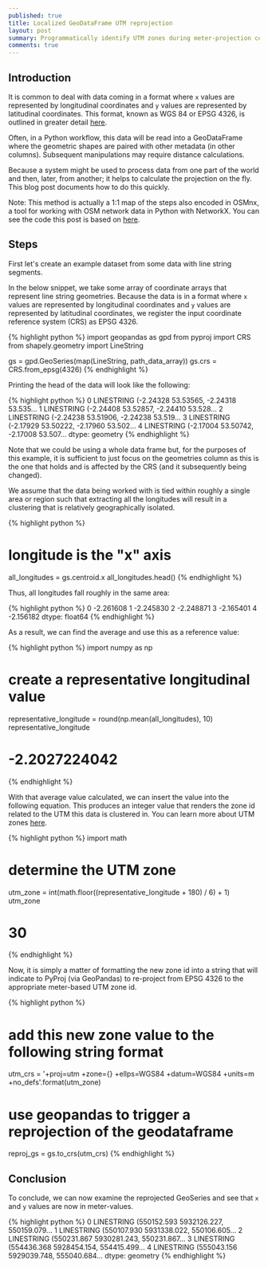 ```yaml
---
published: true
title: Localized GeoDataFrame UTM reprojection
layout: post
summary: Programmatically identify UTM zones during meter-projection conversion
comments: true
---
```



## Introduction

It is common to deal with data coming in a format where `x` values are represented by longitudinal coordinates and `y` values are represented by latitudinal coordinates. This format, known as WGS 84 or EPSG 4326, is outlined in greater detail [here](https://en.wikipedia.org/wiki/World_Geodetic_System).

Often, in a Python workflow, this data will be read into a GeoDataFrame where the geometric shapes are paired with other metadata (in other columns). Subsequent manipulations may require distance calculations.

Because a system might be used to process data from one part of the world and then, later, from another; it helps to calculate the projection on the fly. This blog post documents how to do this quickly.

Note: This method is actually a 1:1 map of the steps also encoded in OSMnx, a tool for working with OSM network data in Python with NetworkX. You can see the code this post is based on [here](https://github.com/gboeing/osmnx/blob/998a764141d89b1adcd5456cc04a31c99a3a705b/osmnx/projection.py#L128-L138).

## Steps

First let's create an example dataset from some data with line string segments.

In the below snippet, we take some array of coordinate arrays that represent line string geometries. Because the data is in a format where `x` values are represented by longitudinal coordinates and `y` values are represented by latitudinal coordinates, we register the input coordinate reference system (CRS) as EPSG 4326.

{% highlight python %}
import geopandas as gpd
from pyproj import CRS
from shapely.geometry import LineString

gs = gpd.GeoSeries(map(LineString, path_data_array))
gs.crs = CRS.from_epsg(4326)
{% endhighlight %}

Printing the head of the data will look like the following:

{% highlight python %}
0    LINESTRING (-2.24328 53.53565, -2.24318 53.535...
1    LINESTRING (-2.24408 53.52857, -2.24410 53.528...
2    LINESTRING (-2.24238 53.51906, -2.24238 53.519...
3    LINESTRING (-2.17929 53.50222, -2.17960 53.502...
4    LINESTRING (-2.17004 53.50742, -2.17008 53.507...
dtype: geometry
{% endhighlight %}

Note that we could be using a whole data frame but, for the purposes of this example, it is sufficient to just focus on the geometries column as this is the one that holds and is affected by the CRS (and it subsequently being changed).

We assume that the data being worked with is tied within roughly a single area or region such that extracting all the longitudes will result in a clustering that is relatively geographically isolated.

{% highlight python %}
# longitude is the "x" axis
all_longitudes = gs.centroid.x
all_longitudes.head()
{% endhighlight %}

Thus, all longitudes fall roughly in the same area:

{% highlight python %}
0   -2.261608
1   -2.245830
2   -2.248871
3   -2.165401
4   -2.156182
dtype: float64
{% endhighlight %}

As a result, we can find the average and use this as a reference value:

{% highlight python %}
import numpy as np

# create a representative longitudinal value
representative_longitude = round(np.mean(all_longitudes), 10)
representative_longitude
# -2.2027224042
{% endhighlight %}

With that average value calculated, we can insert the value into the following equation. This produces an integer value that renders the zone id related to the UTM this data is clustered in. You can learn more about UTM zones [here](https://gisgeography.com/utm-universal-transverse-mercator-projection/).

{% highlight python %}
import math

# determine the UTM zone
utm_zone = int(math.floor((representative_longitude + 180) / 6) + 1)
utm_zone
# 30
{% endhighlight %}

Now, it is simply a matter of formatting the new zone id into a string that will indicate to PyProj (via GeoPandas) to re-project from EPSG 4326 to the appropriate meter-based UTM zone id.

{% highlight python %}
# add this new zone value to the following string format
utm_crs = '+proj=utm +zone={} +ellps=WGS84 +datum=WGS84 +units=m +no_defs'.format(utm_zone)

# use geopandas to trigger a reprojection of the geodataframe
reproj_gs = gs.to_crs(utm_crs)
{% endhighlight %}

## Conclusion

To conclude, we can now examine the reprojected GeoSeries and see that `x` and `y` values are now in meter-values.

{% highlight python %}
0    LINESTRING (550152.593 5932126.227, 550159.079...
1    LINESTRING (550107.930 5931338.022, 550106.605...
2    LINESTRING (550231.867 5930281.243, 550231.867...
3    LINESTRING (554436.368 5928454.154, 554415.499...
4    LINESTRING (555043.156 5929039.748, 555040.684...
dtype: geometry
{% endhighlight %}

